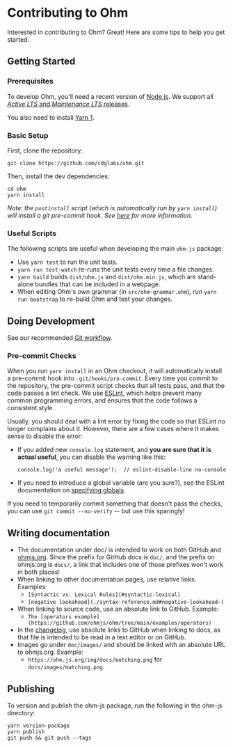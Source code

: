# Contributing to Ohm

Interested in contributing to Ohm? Great! Here are some tips to help you get
started.

## Getting Started

### Prerequisites

To develop Ohm, you'll need a recent version of [Node.js](https://nodejs.org).
We support all [_Active LTS_ and _Maintenance LTS_ releases][nodejs-releases].

[nodejs-releases]: https://nodejs.dev/en/about/releases/

You also need to install [Yarn 1](https://classic.yarnpkg.com/lang/en/).

### Basic Setup

First, clone the repository:

    git clone https://github.com/cdglabs/ohm.git

Then, install the dev dependencies:

    cd ohm
    yarn install

_Note: the `postinstall` script (which is automatically run by `yarn install`)
will install a git pre-commit hook. See [here](#pre-commit-checks) for more
information._

### Useful Scripts

The following scripts are useful when developing the main `ohm-js` package:

- Use `yarn test` to run the unit tests.
- `yarn run test-watch` re-runs the unit tests every time a file changes.
- `yarn build` builds `dist/ohm.js` and `dist/ohm.min.js`,
  which are stand-alone bundles that can be included in a webpage.
- When editing Ohm's own grammar (in `src/ohm-grammar.ohm`), run
  `yarn run bootstrap` to re-build Ohm and test your changes.

## Doing Development

See our recommended [Git workflow](https://github.com/ohmjs/ohm/wiki/Git-Workflow).

### Pre-commit Checks

When you run `yarn install` in an Ohm checkout, it will automatically install
a pre-commit hook into `.git/hooks/pre-commit`. Every time you commit to the
repository, the pre-commit script checks that all tests pass, and that the
code passes a lint check. We use [ESLint](http://eslint.org/), which helps
prevent many common programming errors, and ensures that the code follows a
consistent style.

Usually, you should deal with a lint error by fixing the code so that ESLint
no longer complains about it. However, there are a few cases where it makes
sense to disable the error:

- If you added new `console.log` statement, and **you are sure that it is
  actual useful**, you can disable the warning like this:

  ```
  console.log('a useful message');  // eslint-disable-line no-console
  ```

- If you need to introduce a global variable (are you sure?), see the ESLint
  documentation on [specifying globals](http://eslint.org/docs/user-guide/configuring#specifying-globals).

If you need to temporarily commit something that doesn't pass the checks, you
can use `git commit --no-verify` -- but use this sparingly!

## Writing documentation

- The documentation under doc/ is intended to work on both GitHub and
  [ohmjs.org](https://ohmjs.org). Since the prefix for GitHub docs is
  `doc/`, and the prefix on ohmjs.org is `docs/`, a link that includes
  one of those prefixes won't work in both places!
- When linking to other documentation pages, use relative links. Examples:
  - `[Syntactic vs. Lexical Rules](#syntactic-lexical)`
  - `[negative lookahead](./syntax-reference.md#negative-lookahead-)`
- When linking to source code, use an absolute link to GitHub. Example:
  - `The [operators example](https://github.com/ohmjs/ohm/tree/main/examples/operators)`
- In the [changelog][], use absolute links to GitHub when linking to docs,
  as that file is intended to be read in a text editor or on GitHub.
- Images go under `doc/images/` and should be linked with an absolute URL to
  ohmjs.org. Example:
  - `https://ohm.js.org/img/docs/matching.png` for `docs/images/matching.png`.

[changelog]: https://github.com/ohmjs/ohm/blob/main/packages/ohm-js/CHANGELOG.md

## Publishing

To version and publish the ohm-js package, run the following in the ohm-js directory:

    yarn version-package
    yarn publish
    git push && git push --tags
